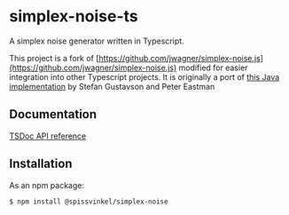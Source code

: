 # simplex-noise-ts

A simplex noise generator written in Typescript.

This project is a fork of [https://github.com/jwagner/simplex-noise.js](https://github.com/jwagner/simplex-noise.js) modified for easier integration into other Typescript projects. It is originally a port of [this Java implementation](http://webstaff.itn.liu.se/~stegu/simplexnoise/SimplexNoise.java) by Stefan Gustavson and Peter Eastman


## Documentation

[TSDoc API reference](https://spissvinkel.github.io/simplex-noise-ts/api/)


## Installation

As an npm package:

```bash
$ npm install @spissvinkel/simplex-noise
```
